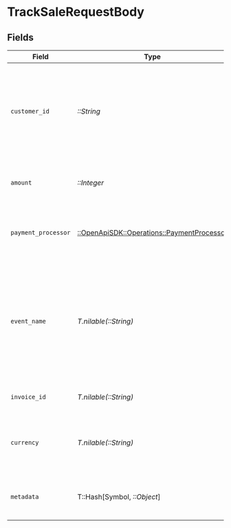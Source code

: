 # TrackSaleRequestBody


## Fields

| Field                                                                                                                           | Type                                                                                                                            | Required                                                                                                                        | Description                                                                                                                     | Example                                                                                                                         |
| ------------------------------------------------------------------------------------------------------------------------------- | ------------------------------------------------------------------------------------------------------------------------------- | ------------------------------------------------------------------------------------------------------------------------------- | ------------------------------------------------------------------------------------------------------------------------------- | ------------------------------------------------------------------------------------------------------------------------------- |
| `customer_id`                                                                                                                   | *::String*                                                                                                                      | :heavy_check_mark:                                                                                                              | This is the unique identifier for the customer in the client's app. This is used to track the customer's journey.               |                                                                                                                                 |
| `amount`                                                                                                                        | *::Integer*                                                                                                                     | :heavy_check_mark:                                                                                                              | The amount of the sale. Should be passed in cents.                                                                              |                                                                                                                                 |
| `payment_processor`                                                                                                             | [::OpenApiSDK::Operations::PaymentProcessor](../../models/operations/paymentprocessor.md)                                       | :heavy_check_mark:                                                                                                              | The payment processor via which the sale was made.                                                                              |                                                                                                                                 |
| `event_name`                                                                                                                    | *T.nilable(::String)*                                                                                                           | :heavy_minus_sign:                                                                                                              | The name of the sale event. It can be used to track different types of event for example 'Purchase', 'Upgrade', 'Payment', etc. | Purchase                                                                                                                        |
| `invoice_id`                                                                                                                    | *T.nilable(::String)*                                                                                                           | :heavy_minus_sign:                                                                                                              | The invoice ID of the sale.                                                                                                     |                                                                                                                                 |
| `currency`                                                                                                                      | *T.nilable(::String)*                                                                                                           | :heavy_minus_sign:                                                                                                              | The currency of the sale. Accepts ISO 4217 currency codes.                                                                      |                                                                                                                                 |
| `metadata`                                                                                                                      | T::Hash[Symbol, *::Object*]                                                                                                     | :heavy_minus_sign:                                                                                                              | Additional metadata to be stored with the sale event.                                                                           |                                                                                                                                 |